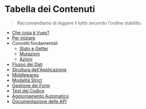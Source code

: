 # Tabella dei Contenuti

> Raccomandiamo di leggere il tutto secondo l'ordine stabilito.

- [Che cosa è Vuex?](intro.md)
- [Per iniziare](getting-started.md)
- Concetti fondamentali
  - [Stato e Getter](state.md)
  - [Mutazioni](mutations.md)
  - [Azioni](actions.md)
- [Flusso dei Dati](data-flow.md)
- [Struttura dell'Applicazione](structure.md)
- [Middlewares](middlewares.md)
- [Modalità Strict](strict.md)
- [Gestione dei Form](forms.md)
- [Test del Codice](testing.md)
- [Aggiornamento Automatico](hot-reload.md)
- [Documentazione delle API](api.md)
